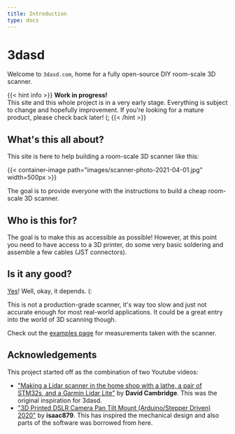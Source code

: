 ```yaml
---
title: Introduction
type: docs
---
```


# 3dasd

Welcome to `3dasd.com`, home for a fully open-source DIY room-scale 3D scanner.

{{< hint info >}}
**Work in progress!**  
This site and this whole project is in a very early stage. Everything is subject
to change and hopefully improvement. If you're looking for a mature product,
please check back later! (;
{{< /hint >}}

## What's this all about?

This site is here to help building a room-scale 3D scanner like this:

{{< container-image path="images/scanner-photo-2021-04-01.jpg" width=500px >}}

The goal is to provide everyone with the instructions to build a cheap
room-scale 3D scanner.

## Who is this for?

The goal is to make this as accessible as possible! However, at this point you
need to have access to a 3D printer, do some very basic soldering and assemble
a few cables (JST connectors).

## Is it any good?

[Yes](https://about.gitlab.com/is-it-any-good/)! Well, okay, it depends. (:

This is not a production-grade scanner, it's way too slow and just not accurate
enough for most real-world applications. It could be a great entry into the
world of 3D scanning though.

Check out the [examples page](https://examples.3dasd.com) for measurements taken
with the scanner.

## Acknowledgements

This project started off as the combination of two Youtube videos:

- ["Making a Lidar scanner in the home shop with a lathe, a pair of STM32s, and a Garmin Lidar Lite"](https://www.youtube.com/watch?v=KGN82vLjguI)
by **David Cambridge**. This was the original inspiration for 3dasd.
- ["3D Printed DSLR Camera Pan Tilt Mount (Arduino/Stepper Driven) 2020"](https://www.youtube.com/watch?v=uJO7mv4-0PY)
by **isaac879**. This has inspired the mechanical design and also parts of the
software was borrowed from here.